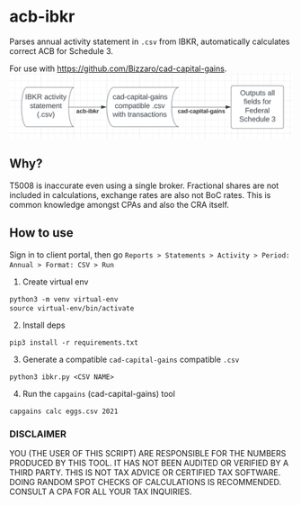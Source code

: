 # acb-ibkr

Parses annual activity statement in `.csv` from IBKR, automatically calculates correct ACB for Schedule 3.

For use with https://github.com/Bizzaro/cad-capital-gains.
![](2022-04-11-22-28-54.png)

## Why?
T5008 is inaccurate even using a single broker. Fractional shares are not included in calculations, exchange rates are also not BoC rates. This is common knowledge amongst CPAs and also the CRA itself.

## How to use
Sign in to client portal, then go 
`Reports > Statements > Activity > Period: Annual > Format: CSV > Run`

1. Create virtual env 
```
python3 -m venv virtual-env 
source virtual-env/bin/activate
```

2. Install deps 
```
pip3 install -r requirements.txt
```

3. Generate a compatible `cad-capital-gains` compatible `.csv`
```
python3 ibkr.py <CSV NAME>
```

4. Run the `capgains` (cad-capital-gains) tool
```
capgains calc eggs.csv 2021
```

### DISCLAIMER
YOU (THE USER OF THIS SCRIPT) ARE RESPONSIBLE FOR THE NUMBERS PRODUCED BY THIS TOOL. IT HAS NOT BEEN AUDITED OR VERIFIED BY A THIRD PARTY. THIS IS NOT TAX ADVICE OR CERTIFIED TAX SOFTWARE. DOING RANDOM SPOT CHECKS OF CALCULATIONS IS RECOMMENDED. CONSULT A CPA FOR ALL YOUR TAX INQUIRIES.
